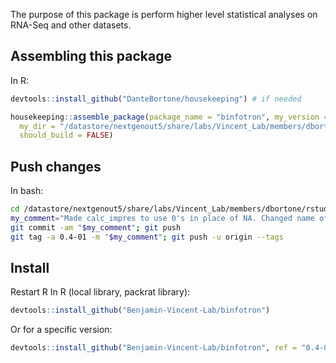 The purpose of this package is perform higher level statistical analyses on RNA-Seq and other datasets.


## Assembling this package
In R:
``` r
devtools::install_github("DanteBortone/housekeeping") # if needed

housekeeping::assemble_package(package_name = "binfotron", my_version = "0.4-01", 
  my_dir = "/datastore/nextgenout5/share/labs/Vincent_Lab/members/dbortone/rstudio-common/packages/binfotron", 
  should_build = FALSE)
```

## Push changes
In bash:
``` bash
cd /datastore/nextgenout5/share/labs/Vincent_Lab/members/dbortone/rstudio-common/packages/binfotron
my_comment="Made calc_impres to use 0's in place of NA. Changed name of ckpt_pair_df to ckpt_pair_dt because it's a data.table. Also added a description to the help docs."
git commit -am "$my_comment"; git push
git tag -a 0.4-01 -m "$my_comment"; git push -u origin --tags
```

## Install
Restart R
In R (local library, packrat library):
``` r
devtools::install_github("Benjamin-Vincent-Lab/binfotron")
```

Or for a specific version:
``` r
devtools::install_github("Benjamin-Vincent-Lab/binfotron", ref = "0.4-01")
```
